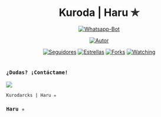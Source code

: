 <h1 align='center'> Kuroda | Haru ✯</h1>

<div align="center">

<a href="#"><img title="Whatsapp-Bot" src="https://img.shields.io/badge/Whatsapp Bot-green?colorA=%23ff0000&colorB=%23017e40&style=for-the-badge"></a>
</p>
<p align="center">
<a href="https://github.com/Crissdai"><img title="Autor" src="https://img.shields.io/badge/Haru ✯-red.svg?style=for-the-badge&logo=github"></a>
</p>
<p align="center">
<a href="https://github.com/Crissdavi/followes"><img title="Seguidores" src="https://img.shields.io/github/followers/Crissdavi?color=green&style=flat-square"></a>
<a href="https://github.com/Crissdavi/Kurodarcks/stargazers/"><img title="Estrellas" src="https://img.shields.io/github/stars/FzTeis/Simple_Bot-Wa?color=red&style=flat-square"></a>
<a href="https://github.com/Crissdavi/Kurodarcks-Wa/network/members"><img title="Forks" src="https://img.shields.io/github/forks/Crissdavi/Kurodarcks?color=red&style=flat-square"></a>
<a href="https://github.com/CrissDavi/Kurodarcks/watchers"><img title="Watching" src="https://img.shields.io/github/watchers/Crissdavi/Kurodarcks?label=Visitantes&color=blue&style=flat-square"></a>
</p>
<h1 align="center"></h1>
  </div>
  
### `¿Dudas? ¡Contáctame!`
<a href="http://wa.me/51913776697" target="blank"><img src="https://img.shields.io/badge/Crissdavi-25D366?style=for-the-badge&logo=whatsapp&logoColor=white" />
  </a>
  

`Kurodarcks | Haru ⁠✯  `
  ### `Haru ✯`
